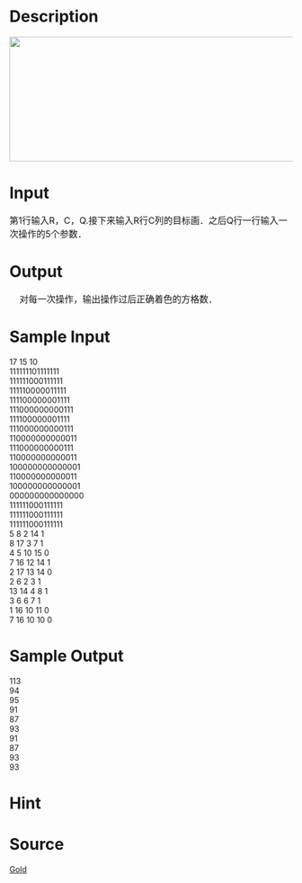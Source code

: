 
# Description

<div class="content"><p><img height="222" width="824" alt="" src="/source/bzoj/1582/img/aHR0cHM6Ly9seWRzeS5jb20vSnVkZ2VPbmxpbmUvdXBsb2FkLzIwMTQwMS8yMigxNikuanBn.jpg"/></p></div>

# Input

<div class="content"><div><span style="font-size: medium">第1行输入R，C，Q.接下来输入R行C列的目标画．之后Q行一行输入一次操作的5个参数．</span></div></div>

# Output

<div class="content"><div><span style="font-size: medium">    对每一次操作，输出操作过后正确着色的方格数．</span></div></div>

# Sample Input

<div class="content"><span class="sampledata">17 15 10<br/>
111111101111111<br/>
111111000111111<br/>
111110000011111<br/>
111100000001111<br/>
111000000000111<br/>
111100000001111<br/>
111000000000111<br/>
110000000000011<br/>
111000000000111<br/>
110000000000011<br/>
100000000000001<br/>
110000000000011<br/>
100000000000001<br/>
000000000000000<br/>
111111000111111<br/>
111111000111111<br/>
111111000111111<br/>
5 8 2 14 1<br/>
8 17 3 7 1<br/>
4 5 10 15 0<br/>
7 16 12 14 1<br/>
2 17 13 14 0<br/>
2 6 2 3 1<br/>
13 14 4 8 1<br/>
3 6 6 7 1<br/>
1 16 10 11 0<br/>
7 16 10 10 0<br/>
</span></div>

# Sample Output

<div class="content"><span class="sampledata">113<br/>
94<br/>
95<br/>
91<br/>
87<br/>
93<br/>
91<br/>
87<br/>
93<br/>
93</span></div>

# Hint

<div class="content"><p></p></div>

# Source

<div class="content"><p><a href="problemset.php?search=Gold">Gold</a></p></div>

